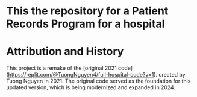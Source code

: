 # This the repository for a Patient Records Program for a hospital


# Attribution and History
This project is a remake of the [original 2021 code] (https://replit.com/@TuongNguyen4/full-hospital-code?v=1). created by Tuong Nguyen in 2021. 
The original code served as the foundation for this updated version, which is being modernized and expanded in 2024.



